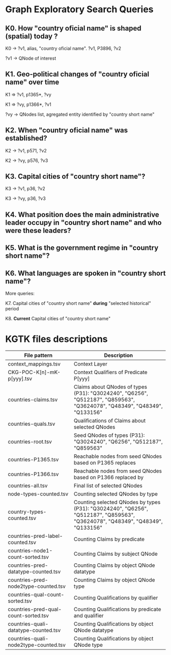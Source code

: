 # Graph Exploratory Search Queries

## K0. How "country oficial name" is shaped (spatial) **today** ? 

K0 -> ?v1, alias, "country oficial name". ?v1, P3896, ?v2

?v1 -> QNode of interest   

## K1. **Geo-political** changes of "country oficial name" **over time** 

K1 => ?v1, p1365*, ?vy

K1 => ?vy, p1366*, ?v1

?vy -> QNodes list, agregated entity identified by "country short name"

## K2. When "country oficial name" was established?

K2 -> ?v1, p571, ?v2

K2 -> ?vy, p576, ?v3

## K3. Capital cities of "country short name"?

K3 -> ?v1, p36, ?v2

K3 -> ?vy, p36, ?v3

## K4. What position does the main administrative leader occupy in "country short name" and who were these leaders? 

## K5. What is the government regime in "country short name"? 

## K6. What languages ​​are spoken in "country short name"?

More queries: 

K7. Capital cities of "country short name" **during** "selected historical" period

K8. **Current** Capital cities of "country short name" 

# KGTK files descriptions

| File pattern | Description                                          |
|--------------|------------------------------------------------------|
| context_mappings.tsv | Context Layer                                 |
| CKG-POC-K[n]-mK-p[yyy].tsv | Context Qualifiers of Predicate P[yyy]  |
| countries-claims.tsv | Claims about QNodes of types (P31): "Q3024240", "Q6256", "Q512187", "Q859563", "Q3624078", "Q48349", "Q48349", "Q133156" |
| countries-quals.tsv | Qualifications of Claims about selected QNodes |
| countries-root.tsv | Seed QNodes of types (P31): "Q3024240", "Q6256", "Q512187", "Q859563" |
| countries-P1365.tsv | Reachable nodes from seed QNodes based on P1365 replaces |
| countries-P1366.tsv | Reachable nodes from seed QNodes based on P1366 replaced by |
| countries-all.tsv | Final list of selected QNodes | 
| node-types-counted.tsv | Counting selected QNodes by type | 
| country-types-counted.tsv | Counting selected QNodes by types (P31): "Q3024240", "Q6256", "Q512187", "Q859563", "Q3624078", "Q48349", "Q48349", "Q133156" |
| countries-pred-label-counted.tsv | Counting Claims by predicate |
| countries-node1-count-sorted.tsv | Counting Claims by subject QNode | 
| countries-pred-datatype-counted.tsv | Counting Claims by object QNode datatype | 
| countries-pred-node2type-counted.tsv | Counting Claims by object QNode type| 
| countries-qual-count-sorted.tsv | Counting Qualifications by qualifier |
| countries-pred-qual-count-sorted.tsv | Counting Qualifications by predicate and qualifier |
| countries-quali-datatype-counted.tsv | Counting Qualifications by object QNode datatype | 
| countries-quali-node2type-counted.tsv | Counting Qualifications by object QNode type|  
